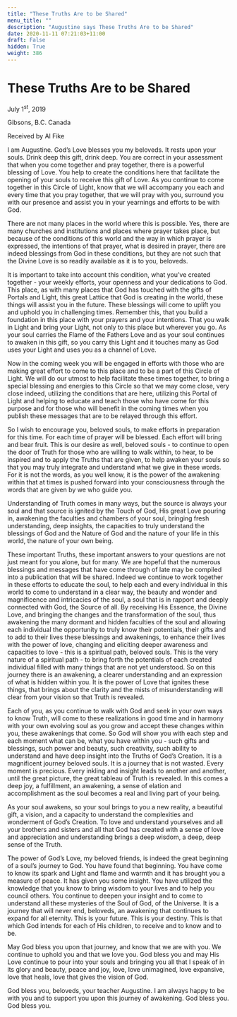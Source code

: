 ```yaml
---
title: "These Truths Are to be Shared"
menu_title: ""
description: "Augustine says These Truths Are to be Shared"
date: 2020-11-11 07:21:03+11:00
draft: False
hidden: True
weight: 386
---
```

# These Truths Are to be Shared

July 1<sup>st</sup>, 2019

Gibsons, B.C. Canada

Received by Al Fike


I am Augustine. God’s Love blesses you my beloveds. It rests upon your souls. Drink deep this gift, drink deep. You are correct in your assessment that when you come together and pray together, there is a powerful blessing of Love. You help to create the conditions here that facilitate the opening of your souls to receive this gift of Love. As you continue to come together in this Circle of Light, know that we will accompany you each and every time that you pray together, that we will pray with you, surround you with our presence and assist you in your yearnings and efforts to be with God. 

There are not many places in the world where this is possible. Yes, there are many churches and institutions and places where prayer takes place, but because of the conditions of this world and the way in which prayer is expressed, the intentions of that prayer, what is desired in prayer, there are indeed blessings from God in these conditions, but they are not such that the Divine Love is so readily available as it is to you, beloveds. 

It is important to take into account this condition, what you’ve created together - your weekly efforts, your openness and your dedications to God. This place, as with many places that God has touched with the gifts of Portals and Light, this great Lattice that God is creating in the world, these things will assist you in the future. These blessings will come to uplift you and uphold you in challenging times. Remember this, that you build a foundation in this place with your prayers and your intentions. That you walk in Light and bring your Light, not only to this place but wherever you go. As your soul carries the Flame of the Fathers Love and as your soul continues to awaken in this gift, so you carry this Light and it touches many as God uses your Light and uses you as a channel of Love. 

Now in the coming week you will be engaged in efforts with those who are making great effort to come to this place and to be a part of this Circle of Light. We will do our utmost to help facilitate these times together, to bring a special blessing and energies to this Circle so that we may come close, very close indeed, utilizing the conditions that are here, utilizing this Portal of Light and helping to educate and teach those who have come for this purpose and for those who will benefit in the coming times when you publish these messages that are to be relayed through this effort. 

So I wish to encourage you, beloved souls, to make efforts in preparation for this time. For each time of prayer will be blessed. Each effort will bring and bear fruit. This is our desire as well, beloved souls - to continue to open the door of Truth for those who are willing to walk within, to hear, to be inspired and to apply the Truths that are given, to help  awaken your souls so that you may truly integrate and understand what we give in these words. For it is not the words, as you well know, it is the power of the awakening within that at times is pushed forward into your consciousness through the words that are given by we who guide you. 

Understanding of Truth comes in many ways, but the source is always your soul and that source is ignited by the Touch of God, His great Love pouring in, awakening the faculties and chambers of your soul, bringing fresh understanding, deep insights, the capacities to truly understand the blessings of God and the Nature of God and the nature of your life in this world, the nature of your own being.

These important Truths, these important answers to your questions are not just meant for you alone, but for many. We are hopeful that the numerous blessings and messages that have come through of late may be compiled into a publication that will be shared. Indeed we continue to work together in these efforts to educate the soul, to help each and every individual in this world to come to understand in a clear way, the beauty and wonder and magnificence and intricacies of the soul, a soul that is in rapport and deeply connected with God, the Source of all. By receiving His Essence, the Divine Love, and bringing the changes and the transformation of the soul, thus awakening the many dormant and hidden faculties of the soul and allowing each individual the opportunity to truly know their potentials, their gifts and to add to their lives these blessings and awakenings, to enhance their lives with the power of love, changing and eliciting deeper awareness and capacities to love - this is a spiritual path, beloved souls. This is the very nature of a spiritual path - to bring forth the potentials of each created individual filled with many things that are not yet understood. So on this journey there is an awakening, a clearer understanding and an expression of what is hidden within you. It is the power of Love that ignites these things, that brings about the clarity and the mists of misunderstanding will clear from your vision so that Truth is revealed.

Each of you, as you continue to walk with God and seek in your own ways to know Truth, will come to these realizations in good time and in harmony with your own evolving soul as you grow and accept these changes within you, these awakenings that come. So God will show you with each step and each moment what can be, what you have within you - such gifts and blessings, such power and beauty, such creativity, such ability to understand and have deep insight into the Truths of God’s Creation. It is a magnificent journey beloved souls. It is a journey that is not wasted. Every moment is precious. Every inkling and insight leads to another and another, until the great picture, the great tableau of Truth is revealed. In this comes a deep joy, a fulfillment, an awakening, a sense of elation and accomplishment as the soul becomes a real and living part of your being. 

As your soul awakens, so your soul brings to you a new reality, a beautiful gift, a vision, and a capacity to understand the complexities and wonderment of God’s Creation. To love and understand yourselves and all your brothers and sisters and all that God has created with a sense of love and appreciation and understanding brings a deep wisdom, a deep, deep sense of the Truth. 

The power of God’s Love, my beloved friends, is indeed the great beginning of a soul’s journey to God. You have found that beginning. You have come to know its spark and Light and flame and warmth and it has brought you a measure of peace. It has given you some insight. You have utilized the knowledge that you know to bring wisdom to your lives and to help you council others. You continue to deepen your insight and to come to understand all these mysteries of the Soul of God, of the Universe. It is a journey that will never end, beloveds, an awakening that continues to expand for all eternity. This is your future. This is your destiny. This is that which God intends for each of His children, to receive and to know and to be.

May God bless you upon that journey, and know that we are with you. We continue to uphold you and that we love you. God bless you and may His Love continue to pour into your souls and bringing you all that I speak of in its glory and beauty, peace and joy, love, love unimagined, love expansive, love that heals, love that gives the vision of God. 

God bless you, beloveds, your teacher Augustine. I am always happy to be with you and to support you upon this journey of awakening. God bless you. God bless you.